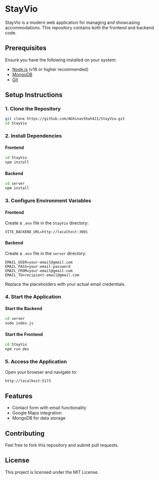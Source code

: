 # StayVio

StayVio is a modern web application for managing and showcasing accommodations. This repository contains both the frontend and backend code.

## Prerequisites

Ensure you have the following installed on your system:
- [Node.js](https://nodejs.org/) (v16 or higher recommended)
- [MongoDB](https://www.mongodb.com/try/download/community)
- [Git](https://git-scm.com/)

## Setup Instructions

### 1. Clone the Repository
```bash
git clone https://github.com/AbhinavShah421/StayVio.git
cd StayVio
```

### 2. Install Dependencies
#### Frontend
```bash
cd StayVio
npm install
```

#### Backend
```bash
cd server
npm install
```

### 3. Configure Environment Variables
#### Frontend
Create a `.env` file in the `StayVio` directory:
```
VITE_BACKEND_URL=http://localhost:3001
```

#### Backend
Create a `.env` file in the `server` directory:
```
EMAIL_USER=your-email@gmail.com
EMAIL_PASS=your-email-password
EMAIL_FROM=your-email@gmail.com
EMAIL_TO=recipient-email@gmail.com
```
Replace the placeholders with your actual email credentials.

### 4. Start the Application
#### Start the Backend
```bash
cd server
node index.js
```

#### Start the Frontend
```bash
cd StayVio
npm run dev
```

### 5. Access the Application
Open your browser and navigate to:
```
http://localhost:5173
```

## Features
- Contact form with email functionality
- Google Maps integration
- MongoDB for data storage

## Contributing
Feel free to fork this repository and submit pull requests.

## License
This project is licensed under the MIT License.
